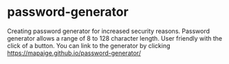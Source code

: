 # password-generator

Creating password generator for increased security reasons. 
Password generator allows a range of 8 to 128 character length.
User friendly with the click of a button.
You can link to the generator by clicking https://mapaige.github.io/password-generator/
